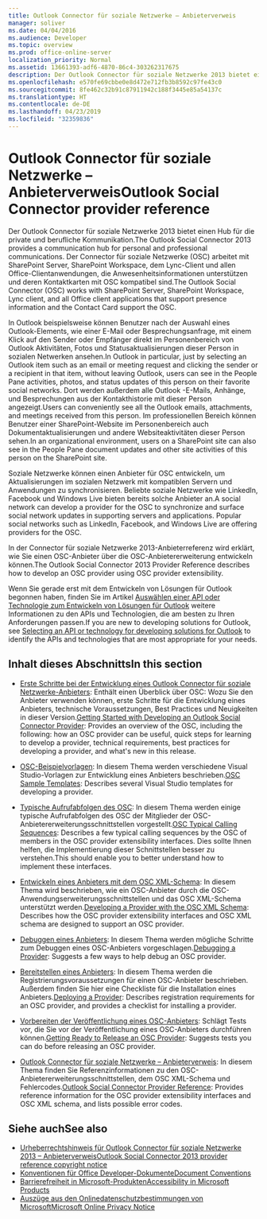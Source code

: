```yaml
---
title: Outlook Connector für soziale Netzwerke – Anbieterverweis
manager: soliver
ms.date: 04/04/2016
ms.audience: Developer
ms.topic: overview
ms.prod: office-online-server
localization_priority: Normal
ms.assetid: 13661393-adf6-4870-86c4-303262317675
description: Der Outlook Connector für soziale Netzwerke 2013 bietet einen Hub für die private und berufliche Kommunikation.
ms.openlocfilehash: e570fe69cbbe0e8d472e712fb3b8592c97fe43c0
ms.sourcegitcommit: 8fe462c32b91c87911942c188f3445e85a54137c
ms.translationtype: HT
ms.contentlocale: de-DE
ms.lasthandoff: 04/23/2019
ms.locfileid: "32359836"
---
```

# <a name="outlook-social-connector-provider-reference"></a><span data-ttu-id="1749b-103">Outlook Connector für soziale Netzwerke – Anbieterverweis</span><span class="sxs-lookup"><span data-stu-id="1749b-103">Outlook Social Connector provider reference</span></span>

<span data-ttu-id="1749b-104">Der Outlook Connector für soziale Netzwerke 2013 bietet einen Hub für die private und berufliche Kommunikation.</span><span class="sxs-lookup"><span data-stu-id="1749b-104">The Outlook Social Connector 2013 provides a communication hub for personal and professional communications.</span></span> <span data-ttu-id="1749b-105">Der Connector für soziale Netzwerke (OSC) arbeitet mit SharePoint Server, SharePoint Workspace, dem Lync-Client und allen Office-Clientanwendungen, die Anwesenheitsinformationen unterstützen und deren Kontaktkarten mit OSC kompatibel sind.</span><span class="sxs-lookup"><span data-stu-id="1749b-105">The Outlook Social Connector (OSC) works with SharePoint Server, SharePoint Workspace, Lync client, and all Office client applications that support presence information and the Contact Card support the OSC.</span></span> 

<span data-ttu-id="1749b-106">In Outlook beispielsweise können Benutzer nach der Auswahl eines Outlook-Elements, wie einer E-Mail oder Besprechungsanfrage, mit einem Klick auf den Sender oder Empfänger direkt im Personenbereich von Outlook Aktivitäten, Fotos und Statusaktualisierungen dieser Person in sozialen Netwerken ansehen.</span><span class="sxs-lookup"><span data-stu-id="1749b-106">In Outlook in particular, just by selecting an Outlook item such as an email or meeting request and clicking the sender or a recipient in that item, without leaving Outlook, users can see in the People Pane activities, photos, and status updates of this person on their favorite social networks.</span></span> <span data-ttu-id="1749b-107">Dort werden außerdem alle Outlook -E-Mails, Anhänge, und Besprechungen aus der Kontakthistorie mit dieser Person angezeigt.</span><span class="sxs-lookup"><span data-stu-id="1749b-107">Users can conveniently see all the Outlook emails, attachments, and meetings received from this person.</span></span> <span data-ttu-id="1749b-108">Im professionellen Bereich können Benutzer einer SharePoint-Website im Personenbereich auch Dokumentaktualisierungen und andere Websiteaktivitäten dieser Person sehen.</span><span class="sxs-lookup"><span data-stu-id="1749b-108">In an organizational environment, users on a SharePoint site can also see in the People Pane document updates and other site activities of this person on the SharePoint site.</span></span>
  
<span data-ttu-id="1749b-p103">Soziale Netzwerke können einen Anbieter für OSC entwickeln, um Aktualisierungen im sozialen Netzwerk mit kompatiblen Servern und Anwendungen zu synchronisieren. Beliebte soziale Netzwerke wie LinkedIn, Facebook und Windows Live bieten bereits solche Anbieter an.</span><span class="sxs-lookup"><span data-stu-id="1749b-p103">A social network can develop a provider for the OSC to synchronize and surface social network updates in supporting servers and applications. Popular social networks such as LinkedIn, Facebook, and Windows Live are offering providers for the OSC.</span></span> 
  
<span data-ttu-id="1749b-111">In der Connector für soziale Netzwerke 2013-Anbieterreferenz wird erklärt, wie Sie einen OSC-Anbieter über die OSC-Anbietererweiterung entwickeln können.</span><span class="sxs-lookup"><span data-stu-id="1749b-111">The Outlook Social Connector 2013 Provider Reference describes how to develop an OSC provider using OSC provider extensibility.</span></span> 
  
<span data-ttu-id="1749b-112">Wenn Sie gerade erst mit dem Entwickeln von Lösungen für Outlook begonnen haben, finden Sie im Artikel [Auswählen einer API oder Technologie zum Entwickeln von Lösungen für Outlook](../selecting-an-api-or-technology-for-developing-solutions-for-outlook.md) weitere Informationen zu den APIs und Technologien, die am besten zu Ihren Anforderungen passen.</span><span class="sxs-lookup"><span data-stu-id="1749b-112">If you are new to developing solutions for Outlook, see [Selecting an API or technology for developing solutions for Outlook](../selecting-an-api-or-technology-for-developing-solutions-for-outlook.md) to identify the APIs and technologies that are most appropriate for your needs.</span></span> 
  
## <a name="in-this-section"></a><span data-ttu-id="1749b-113">Inhalt dieses Abschnitts</span><span class="sxs-lookup"><span data-stu-id="1749b-113">In this section</span></span>

- <span data-ttu-id="1749b-114">[Erste Schritte bei der Entwicklung eines Outlook Connector für soziale Netzwerke-Anbieters](getting-started-with-developing-an-outlook-social-connector-provider.md): Enthält einen Überblick über OSC: Wozu Sie den Anbieter verwenden können, erste Schritte für die Entwicklung eines Anbieters, technische Voraussetzungen, Best Practices und Neuigkeiten in dieser Version.</span><span class="sxs-lookup"><span data-stu-id="1749b-114">[Getting Started with Developing an Outlook Social Connector Provider](getting-started-with-developing-an-outlook-social-connector-provider.md): Provides an overview of the OSC, including the following: how an OSC provider can be useful, quick steps for learning to develop a provider, technical requirements, best practices for developing a provider, and what's new in this release.</span></span>
    
- <span data-ttu-id="1749b-115">[OSC-Beispielvorlagen](osc-sample-templates.md): In diesem Thema werden verschiedene Visual Studio-Vorlagen zur Entwicklung eines Anbieters beschrieben.</span><span class="sxs-lookup"><span data-stu-id="1749b-115">[OSC Sample Templates](osc-sample-templates.md): Describes several Visual Studio templates for developing a provider.</span></span>
    
- <span data-ttu-id="1749b-116">[Typische Aufrufabfolgen des OSC](osc-typical-calling-sequences.md): In diesem Thema werden einige typische Aufrufabfolgen des OSC der Mitglieder der OSC-Anbietererweiterungsschnittstellen vorgestellt.</span><span class="sxs-lookup"><span data-stu-id="1749b-116">[OSC Typical Calling Sequences](osc-typical-calling-sequences.md): Describes a few typical calling sequences by the OSC of members in the OSC provider extensibility interfaces.</span></span> <span data-ttu-id="1749b-117">Dies sollte Ihnen helfen, die Implementierung dieser Schnittstellen besser zu verstehen.</span><span class="sxs-lookup"><span data-stu-id="1749b-117">This should enable you to better understand how to implement these interfaces.</span></span>
    
- <span data-ttu-id="1749b-118">[Entwickeln eines Anbieters mit dem OSC XML-Schema](developing-a-provider-with-the-osc-xml-schema.md): In diesem Thema wird beschrieben, wie ein OSC-Anbieter durch die OSC-Anwendungserweiterungsschnittstellen und das OSC XML-Schema unterstützt werden.</span><span class="sxs-lookup"><span data-stu-id="1749b-118">[Developing a Provider with the OSC XML Schema](developing-a-provider-with-the-osc-xml-schema.md): Describes how the OSC provider extensibility interfaces and OSC XML schema are designed to support an OSC provider.</span></span>
    
- <span data-ttu-id="1749b-119">[Debuggen eines Anbieters](debugging-a-provider.md): In diesem Thema werden mögliche Schritte zum Debuggen eines OSC-Anbieters vorgeschlagen.</span><span class="sxs-lookup"><span data-stu-id="1749b-119">[Debugging a Provider](debugging-a-provider.md): Suggests a few ways to help debug an OSC provider.</span></span>
    
- <span data-ttu-id="1749b-120">[Bereitstellen eines Anbieters](deploying-a-provider.md): In diesem Thema werden die Registrierungsvoraussetzungen für einen OSC-Anbieter beschrieben. Außerdem finden Sie hier eine Checkliste für die Installation eines Anbieters.</span><span class="sxs-lookup"><span data-stu-id="1749b-120">[Deploying a Provider](deploying-a-provider.md): Describes registration requirements for an OSC provider, and provides a checklist for installing a provider.</span></span>
    
- <span data-ttu-id="1749b-121">[Vorbereiten der Veröffentlichung eines OSC-Anbieters](getting-ready-to-release-an-osc-provider.md): Schlägt Tests vor, die Sie vor der Veröffentlichung eines OSC-Anbieters durchführen können.</span><span class="sxs-lookup"><span data-stu-id="1749b-121">[Getting Ready to Release an OSC Provider](getting-ready-to-release-an-osc-provider.md): Suggests tests you can do before releasing an OSC provider.</span></span>
    
- <span data-ttu-id="1749b-122">[Outlook Connector für soziale Netzwerke – Anbieterverweis](outlook-social-connector-provider-reference-0.md): In diesem Thema finden Sie Referenzinformationen zu den OSC-Anbietererweiterungsschnittstellen, dem OSC XML-Schema und Fehlercodes.</span><span class="sxs-lookup"><span data-stu-id="1749b-122">[Outlook Social Connector Provider Reference](outlook-social-connector-provider-reference-0.md): Provides reference information for the OSC provider extensibility interfaces and OSC XML schema, and lists possible error codes.</span></span>
    
## <a name="see-also"></a><span data-ttu-id="1749b-123">Siehe auch</span><span class="sxs-lookup"><span data-stu-id="1749b-123">See also</span></span>

- [<span data-ttu-id="1749b-124">Urheberrechtshinweis für Outlook Connector für soziale Netzwerke 2013 – Anbieterverweis</span><span class="sxs-lookup"><span data-stu-id="1749b-124">Outlook Social Connector 2013 provider reference copyright notice</span></span>](outlook-social-connector-2013-provider-reference-copyright-notice.md) 
- [<span data-ttu-id="1749b-125">Konventionen für Office Developer-Dokumente</span><span class="sxs-lookup"><span data-stu-id="1749b-125">Document Conventions</span></span>](https://msdn.microsoft.com/office/aa905365.aspx)   
- [<span data-ttu-id="1749b-126">Barrierefreiheit in Microsoft-Produkten</span><span class="sxs-lookup"><span data-stu-id="1749b-126">Accessibility in Microsoft Products</span></span>](https://www.microsoft.com/enable/products/default.aspx)  
- [<span data-ttu-id="1749b-127">Auszüge aus den Onlinedatenschutzbestimmungen von Microsoft</span><span class="sxs-lookup"><span data-stu-id="1749b-127">Microsoft Online Privacy Notice</span></span>](https://privacy.microsoft.com/de-DE/privacystatement)
    

